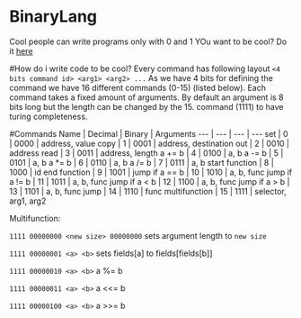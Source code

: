 # BinaryLang
Cool people can write programs only with 0 and 1
YOu want to be cool? Do it [here](http://m4gnv5.github.io/BinaryLang/src/browser.html)

#How do i write code to be cool?
Every command has following layout `<4 bits command id> <arg1> <arg2> ...`
As we have 4 bits for defining the command we have 16 different commands (0-15) (listed below).
Each command takes a fixed amount of arguments. By default an argument is 8 bits long but the length can be changed by the 15. command (1111) to have turing completeness.

#Commands
Name | Decimal | Binary | Arguments
--- | --- | --- | ---
set | 0 | 0000 | address, value
copy | 1 | 0001 | address, destination
out | 2 | 0010 | address
read | 3 | 0011 | address, length
a += b | 4 | 0100 | a, b
a -= b | 5 | 0101 | a, b
a *= b | 6 | 0110 | a, b
a /= b | 7 | 0111 | a, b
start function | 8 | 1000 | id
end function | 9 | 1001 | 
jump if a == b | 10 | 1010 | a, b, func
jump if a != b | 11 | 1011 | a, b, func
jump if a < b | 12 | 1100 | a, b, func
jump if a > b | 13 | 1101 | a, b, func
jump | 14 | 1110 | func
multifunction | 15 | 1111 | selector, arg1, arg2

Multifunction:

`1111 00000000 <new size> 00000000` sets argument length to `new size`

`1111 00000001 <a> <b>` sets fields[a] to fields[fields[b]]

`1111 00000010 <a> <b>` a %= b

`1111 00000011 <a> <b>` a <<= b

`1111 00000100 <a> <b>` a >>= b


